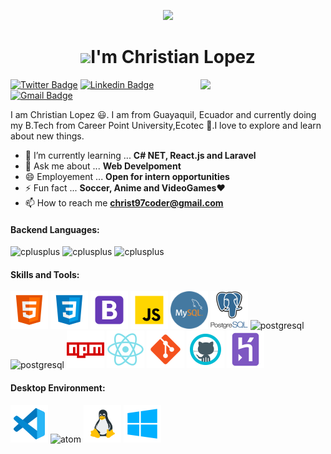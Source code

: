 <p align="center"><img src="https://i.imgur.com/A6bWGFl.gif"/></p>
<h1 align="center"><img src="https://raw.githubusercontent.com/iampavangandhi/iampavangandhi/master/gifs/Hi.gif" width="30px">I'm Christian Lopez</h1>
 
<img align='right' src='https://user-images.githubusercontent.com/5713670/87202985-820dcb80-c2b6-11ea-9f56-7ec461c497c3.gif' width='200"'>

[![Twitter Badge](https://img.shields.io/badge/-@codeByChrist-1ca0f1?style=flat-square&labelColor=1ca0f1&logo=twitter&logoColor=white&link=https://twitter.com/codeByChrist)](https://twitter.com/codeByChrist) [![Linkedin Badge](https://img.shields.io/badge/-christdevlop-blue?style=flat-square&logo=Linkedin&logoColor=white&link=https://www.linkedin.com/in/christdevlop/)](https://www.linkedin.com/in/christdevlop/)
[![Gmail Badge](https://img.shields.io/badge/-christ97coder@gmail.com-c14438?style=flat-square&logo=Gmail&logoColor=white&link=mailto:christ97coder@gmail.com)](mailto:christ97coder@gmail.com)


I am Christian Lopez 😃. I am from Guayaquil, Ecuador and currently doing my B.Tech from Career Point University,Ecotec 🏫.I love to explore and learn about new things.


<!-- - 🔭 I’m currently working on **vKarma Webapp** -->
- 🌱 I’m currently learning ... **C# NET, React.js and Laravel**
- 💬 Ask me about ... **Web Develpoment**
- 😄 Employement ... **Open for intern opportunities**
- ⚡ Fun fact ... **Soccer, Anime and VideoGames**❤
- 📫 How to reach me **christ97coder@gmail.com**
<h4>Backend Languages: </h4>
<p align="left">
 <img style="margin: auto;" src="https://upload.wikimedia.org/wikipedia/commons/thumb/2/27/PHP-logo.svg/711px-PHP-logo.svg.png" alt=cplusplus width="80" height="60"/>
 <img style="margin: auto;" src="https://programacion.net/files/article/20170602010623_csharp.png" alt=cplusplus width="140" height="60"/>
 <img style="margin: auto;" src="https://cdn.okitup.com/wp-content/uploads/2019/10/logo_laravel.png" alt=cplusplus width="140" height="80"/>
</p>

<h4>Skills and Tools: </h4>
<p align="left">
	<img style="margin: auto;" src="https://raw.githubusercontent.com/sachinverma53121/sachinverma53121/master/icons/html5.png" alt=html5 width="60" height="60"/> 
	<img style="margin: auto;" src="https://raw.githubusercontent.com/sachinverma53121/sachinverma53121/master/icons/css3.png" alt=css3 width="60" height="60"/> 
	<img style="margin: auto;" src="https://raw.githubusercontent.com/sachinverma53121/sachinverma53121/master/icons/bootstrap.png" alt=bootstrap width="60" height="60"/>
  <img style="margin: auto;" src="https://raw.githubusercontent.com/sachinverma53121/sachinverma53121/master/icons/js.png" alt=javascript width="60" height="60"/>
	<img style="margin: auto;" src="https://raw.githubusercontent.com/sachinverma53121/sachinverma53121/master/icons/mysql.png" alt=mysql width="60" height="60"/> 
	<img style="margin: auto;" src="https://raw.githubusercontent.com/sachinverma53121/sachinverma53121/master/icons/psql.png" alt=postgresql width="60" height="60"/> 
  <img style="margin: auto;" src="https://mvpcluster.com/wp-content/uploads/2016/04/sql-server-1.png" alt=postgresql width="60" height="60"/> 
  <img style="margin: auto;" src="https://miro.medium.com/max/2000/1*ipwpqQrHz0Lkd_5setXQCQ.png" alt=postgresql width="120" height="60"/> 
	<img style="margin: auto;" src="https://raw.githubusercontent.com/sachinverma53121/sachinverma53121/master/icons/npm.png" alt=npm width="60" height="60"/>
	<img style="margin: auto;" src="https://raw.githubusercontent.com/sachinverma53121/sachinverma53121/master/icons/react.png" alt=react width="60" height="60"/> 
	<img style="margin: auto;" src="https://raw.githubusercontent.com/sachinverma53121/sachinverma53121/master/icons/git.png" alt=git width="60" height="60"/>
  <img style="margin: auto;" src="https://raw.githubusercontent.com/sachinverma53121/sachinverma53121/master/icons/github.png" alt=github width="60" height="60"/>
  <img style="margin: auto;" src="https://raw.githubusercontent.com/sachinverma53121/sachinverma53121/master/icons/heroku.png" alt=heroku width="60" height="60"/>
 
</p>

<h4>Desktop Environment: </h4>
<p align="left">
  <img style="margin: auto;" src="https://raw.githubusercontent.com/sachinverma53121/sachinverma53121/master/icons/vsc.png" alt=vs width="60" height="60"/>
  <img style="margin: auto;" src="https://www.oscdigital.org/sites/default/files/images/visual-studio-2013-logo.png" alt=atom width="120" height="60"/>
  <img style="margin: auto;" src="https://raw.githubusercontent.com/sachinverma53121/sachinverma53121/master/icons/linux.png" alt=linux width="60" height="60"/>
  <img style="margin: auto;" src="https://raw.githubusercontent.com/sachinverma53121/sachinverma53121/master/icons/win10.png" alt=windows10 width="60" height="60"/>
</p>


